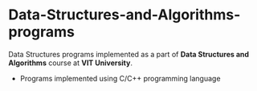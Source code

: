 # Data-Structures-and-Algorithms-programs

Data Structures programs implemented as a part of __Data Structures and Algorithms__ course at __VIT University__.

* Programs implemented using C/C++ programming language
